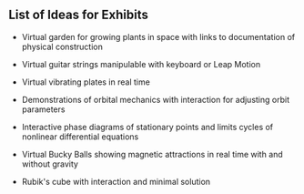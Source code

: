 ## List of Ideas for Exhibits

* Virtual garden for growing plants in space with links to documentation of physical construction

* Virtual guitar strings manipulable with keyboard or Leap Motion

* Virtual vibrating plates in real time

* Demonstrations of orbital mechanics with interaction for adjusting orbit parameters

* Interactive phase diagrams of stationary points and limits cycles of nonlinear differential equations

* Virtual Bucky Balls showing magnetic attractions in real time with and without gravity

* Rubik's cube with interaction and minimal solution
